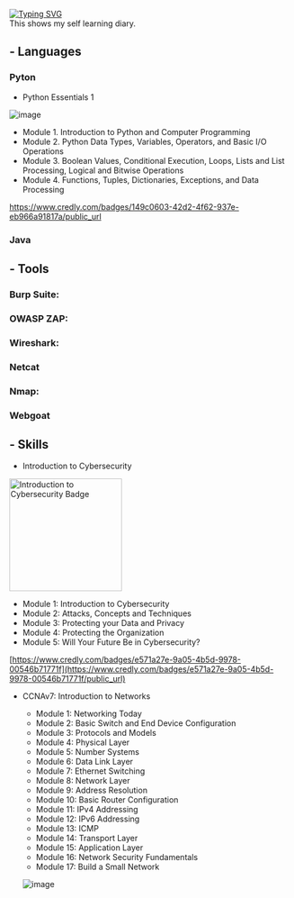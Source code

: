 



[![Typing SVG](https://readme-typing-svg.herokuapp.com?font=Fira+Code&weight=600&size=31&duration=4500&pause=1000&color=164B63&multiline=true&width=453&height=100&lines=Self_Learning)](https://git.io/typing-svg)   
This shows my self learning diary.




## - Languages


### Pyton

* Python Essentials 1
  
![image](https://github.com/user-attachments/assets/d7288bd9-4742-407d-9171-f359f1e2c98e)

  - Module 1. Introduction to Python and Computer Programming
  - Module 2. Python Data Types, Variables, Operators, and Basic I/O Operations
  - Module 3. Boolean Values, Conditional Execution, Loops, Lists and List Processing, Logical and Bitwise Operations
  - Module 4. Functions, Tuples, Dictionaries, Exceptions, and Data Processing
 
https://www.credly.com/badges/149c0603-42d2-4f62-937e-eb966a91817a/public_url


### Java




## - Tools

  ### Burp Suite: 
  
  ### OWASP ZAP: 
  
  ### Wireshark: 

  ### Netcat

  ### Nmap:

  ### Webgoat 



## - Skills

* Introduction to Cybersecurity

<img src="https://github.com/user-attachments/assets/d1671b70-a422-4c33-b563-67dfdae6c4d6" alt="Introduction to Cybersecurity Badge" style="width:200px;height:200px;"> 


  - Module 1: Introduction to Cybersecurity
  - Module 2: Attacks, Concepts and Techniques
  - Module 3: Protecting your Data and Privacy
  - Module 4: Protecting the Organization
  - Module 5: Will Your Future Be in Cybersecurity?

[https://www.credly.com/badges/e571a27e-9a05-4b5d-9978-00546b71771f](https://www.credly.com/badges/e571a27e-9a05-4b5d-9978-00546b71771f/public_url)


* CCNAv7: Introduction to Networks

    - Module 1: Networking Today
    - Module 2: Basic Switch and End Device Configuration
    - Module 3: Protocols and Models
    - Module 4: Physical Layer
    - Module 5: Number Systems
    - Module 6: Data Link Layer
    - Module 7: Ethernet Switching
    - Module 8: Network Layer
    - Module 9: Address Resolution
    - Module 10: Basic Router Configuration
    - Module 11: IPv4 Addressing
    - Module 12: IPv6 Addressing
    - Module 13: ICMP
    - Module 14: Transport Layer
    - Module 15: Application Layer
    - Module 16: Network Security Fundamentals
    - Module 17: Build a Small Network

  ![image](https://github.com/user-attachments/assets/2e685d98-f4a8-43ad-aac9-287350276426)




